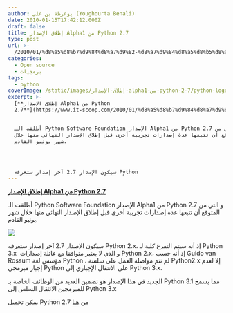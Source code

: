 ```yaml
---
author: يوغرطة بن علي (Youghourta Benali)
date: 2010-01-15T17:42:12.000Z
draft: false
title: إطلاق الإصدار Alpha1 من Python 2.7
type: post
url: >-
  /2010/01/%d8%a5%d8%b7%d9%84%d8%a7%d9%82-%d8%a7%d9%84%d8%a5%d8%b5%d8%af%d8%a7%d8%b1-alpha1-%d9%85%d9%86-python-2-7/
categories:
  - Open source
  - برمجيات
tags:
  - python
coverImage: /static/images/إطلاق-الإصدار-alpha1-من-python-2-7/python-logo-300x101.png
excerpt: >-
  [**إطلاق الإصدار Alpha1 من Python
  2.7**](https://www.it-scoop.com/2010/01/%d8%a5%d8%b7%d9%84%d8%a7%d9%82-%d8%a7%d9%84%d8%a5%d8%b5%d8%af%d8%a7%d8%b1-alpha1-%d9%85%d9%86-python-2-7/)


  أطلقت الـ Python Software Foundation الإصدار Alpha1 من Python 2.7 و التي من
  المتوقع أن تتبعها عدة إصدارات تجريبة أخرى قبل إطلاق الإصدار النهائي منها خلال
  شهر يونيو القادم.




  سيكون الإصدار 2.7 آخر إصدار ستعرفه Python
---
```

[**إطلاق الإصدار Alpha1 من Python 2.7**](https://www.it-scoop.com/2010/01/%d8%a5%d8%b7%d9%84%d8%a7%d9%82-%d8%a7%d9%84%d8%a5%d8%b5%d8%af%d8%a7%d8%b1-alpha1-%d9%85%d9%86-python-2-7/)

أطلقت الـ Python Software Foundation الإصدار Alpha1 من Python 2.7 و التي من المتوقع أن تتبعها عدة إصدارات تجريبة أخرى قبل إطلاق الإصدار النهائي منها خلال شهر يونيو القادم.

![](/static/images/إطلاق-الإصدار-alpha1-من-python-2-7/python-logo-300x101.png)

سيكون الإصدار 2.7 آخر إصدار ستعرفه Python 2.x، إذ أنه سيتم التفرغ كلية لـ Python 3.x  و الذي لا يعتبر متوافقا مع عائلة إصدارات Python 2.x، إذ أنه حسب Guido van Rossum مؤسس لغة Python ، لم تتم مواصلة العمل على سلسة Python2.x إلا لعدم إجبار مبرمجي Python على الانتقال الإجباري إلى Python 3.x.

الجديد في هذا الإصدار هو تضمين العديد من الوظائف الخاصة بـ Python 3.1 مما يسمح للمبرمجين الانتقال السلس إلى Python 3.x

يمكن تحميل Python 2.7 من [هنا](http://www.python.org/download/releases/2.7/)
